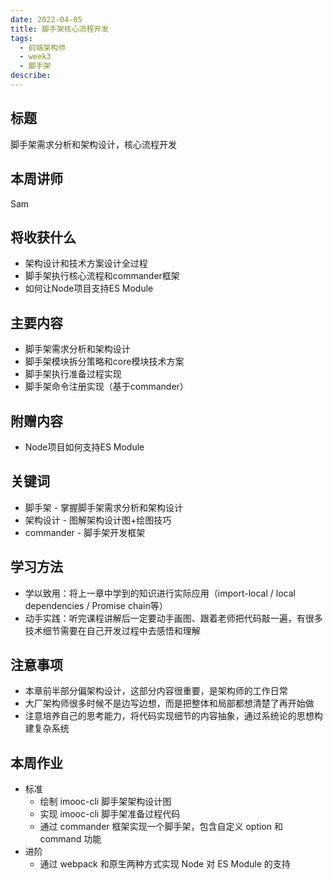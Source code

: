 ```yaml
---
date: 2022-04-05
title: 脚手架核心流程开发
tags:
  - 前端架构师
  - week3
  - 脚手架
describe:
---
```


## 标题

脚手架需求分析和架构设计，核心流程开发



## 本周讲师

Sam



## 将收获什么

- 架构设计和技术方案设计全过程
- 脚手架执行核心流程和commander框架
- 如何让Node项目支持ES Module



## 主要内容

- 脚手架需求分析和架构设计
- 脚手架模块拆分策略和core模块技术方案
- 脚手架执行准备过程实现
- 脚手架命令注册实现（基于commander）



## 附赠内容

- Node项目如何支持ES Module



## 关键词

- 脚手架 - 掌握脚手架需求分析和架构设计
- 架构设计 - 图解架构设计图+绘图技巧
- commander - 脚手架开发框架



## 学习方法

- 学以致用：将上一章中学到的知识进行实际应用（import-local / local dependencies / Promise chain等）
- 动手实践：听完课程讲解后一定要动手画图、跟着老师把代码敲一遍，有很多技术细节需要在自己开发过程中去感悟和理解



## 注意事项

- 本章前半部分偏架构设计，这部分内容很重要，是架构师的工作日常
- 大厂架构师很多时候不是边写边想，而是把整体和局部都想清楚了再开始做
- 注意培养自己的思考能力，将代码实现细节的内容抽象，通过系统论的思想构建复杂系统



## 本周作业

- 标准
  - 绘制 imooc-cli 脚手架架构设计图
  - 实现 imooc-cli 脚手架准备过程代码
  - 通过 commander 框架实现一个脚手架，包含自定义 option 和 command 功能
- 进阶
  - 通过 webpack 和原生两种方式实现 Node 对 ES Module 的支持